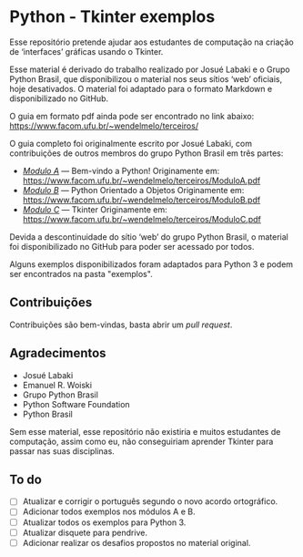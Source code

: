 # Python - Tkinter exemplos
 Esse repositório pretende ajudar aos estudantes de computação na criação de ‘interfaces’ gráficas usando o Tkinter.

Esse material é derivado do trabalho realizado por Josué Labaki e o Grupo Python Brasil, que disponibilizou o material nos seus sítios ‘web’ oficiais, hoje desativados. O material foi adaptado para o formato Markdown e disponibilizado no GitHub.

O guia em formato pdf ainda pode ser encontrado no link abaixo:
https://www.facom.ufu.br/~wendelmelo/terceiros/

O guia completo foi originalmente escrito por Josué Labaki, com contribuições de outros membros do grupo Python Brasil em três partes:

* [*Modulo A*](Modulo-A/ModuloA.md) — Bem-vindo a Python!
Originamente em: https://www.facom.ufu.br/~wendelmelo/terceiros/ModuloA.pdf
* [*Modulo B*](Modulo-B/ModuloB.md) — Python Orientado a Objetos
Originamente em: https://www.facom.ufu.br/~wendelmelo/terceiros/ModuloB.pdf
* [*Modulo C*](Modulo-C/ModuloC.md) — Tkinter
Originamente em: https://www.facom.ufu.br/~wendelmelo/terceiros/ModuloC.pdf

Devida a descontinuidade do sítio ‘web’ do grupo Python Brasil, o material foi disponibilizado no GitHub para poder ser acessado por todos.

Alguns exemplos disponibilizados foram adaptados para Python 3 e podem ser encontrados na pasta "exemplos".

## Contribuições

Contribuições são bem-vindas, basta abrir um *pull request*.

## Agradecimentos

* Josué Labaki
* Emanuel R. Woiski
* Grupo Python Brasil
* Python Software Foundation
* Python Brasil

Sem esse material, esse repositório não existiria e muitos estudantes de computação, assim como eu, não conseguiriam aprender Tkinter para passar nas suas disciplinas.

## To do
- [ ] Atualizar e corrigir o português segundo o novo acordo ortográfico.
- [ ] Adicionar todos exemplos nos módulos A e B.
- [ ] Atualizar todos os exemplos para Python 3.
- [ ] Atualizar disquete para pendrive.
- [ ] Adicionar realizar os desafios propostos no material original.